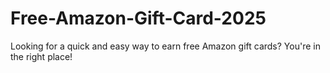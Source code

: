 # Free-Amazon-Gift-Card-2025
Looking for a quick and easy way to earn free Amazon gift cards? You're in the right place!
